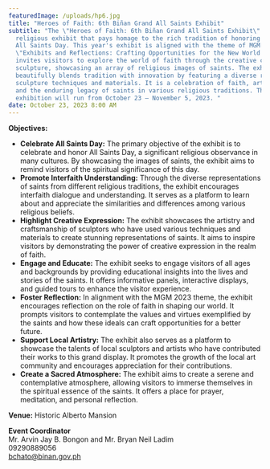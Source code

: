 ```yaml
---
featuredImage: /uploads/hp6.jpg
title: "Heroes of Faith: 6th Biñan Grand All Saints Exhibit"
subtitle: "The \"Heroes of Faith: 6th Biñan Grand All Saints Exhibit\" is a
  religious exhibit that pays homage to the rich tradition of honoring saints on
  All Saints Day. This year's exhibit is aligned with the theme of MGM 2023,
  \"Exhibits and Reflections: Crafting Opportunities for the New World.\" It
  invites visitors to explore the world of faith through the creative craft of
  sculpture, showcasing an array of religious images of saints. The exhibit
  beautifully blends tradition with innovation by featuring a diverse range of
  sculpture techniques and materials. It is a celebration of faith, artistry,
  and the enduring legacy of saints in various religious traditions. The
  exhibition will run from October 23 – November 5, 2023. "
date: October 23, 2023 8:00 AM
---
```

**O﻿bjectives:**

* **Celebrate All Saints Day:** The primary objective of the exhibit is to celebrate and honor All Saints Day, a significant religious observance in many cultures. By showcasing the images of saints, the exhibit aims to remind visitors of the spiritual significance of this day.
* **Promote Interfaith Understanding:** Through the diverse representations of saints from different religious traditions, the exhibit encourages interfaith dialogue and understanding. It serves as a platform to learn about and appreciate the similarities and differences among various religious beliefs.
* **Highlight Creative Expression:** The exhibit showcases the artistry and craftsmanship of sculptors who have used various techniques and materials to create stunning representations of saints. It aims to inspire visitors by demonstrating the power of creative expression in the realm of faith.
* **Engage and Educate:** The exhibit seeks to engage visitors of all ages and backgrounds by providing educational insights into the lives and stories of the saints. It offers informative panels, interactive displays, and guided tours to enhance the visitor experience.
* **Foster Reflection:** In alignment with the MGM 2023 theme, the exhibit encourages reflection on the role of faith in shaping our world. It prompts visitors to contemplate the values and virtues exemplified by the saints and how these ideals can craft opportunities for a better future.
* **Support Local Artistry:** The exhibit also serves as a platform to showcase the talents of local sculptors and artists who have contributed their works to this grand display. It promotes the growth of the local art community and encourages appreciation for their contributions.
* **Create a Sacred Atmosphere:** The exhibit aims to create a serene and contemplative atmosphere, allowing visitors to immerse themselves in the spiritual essence of the saints. It offers a place for prayer, meditation, and personal reflection.

**V﻿enue:** Historic Alberto Mansion

**E﻿vent Coordinator**\
Mr. Arvin Jay B. Bongon and Mr. Bryan Neil Ladim\
09290889056\
bchato@binan.gov.ph